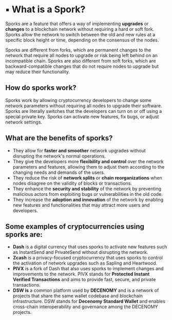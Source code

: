 # ▪ What is a Spork?

Sporks are a feature that offers a way of implementing **upgrades** or **changes** to a blockchain network without requiring a hard or soft fork. Sporks allow the network to switch between the old and new rules at a specific block height or time, depending on the consensus of the nodes.

Sporks are different from forks, which are permanent changes to the network that require all nodes to upgrade or risk being left behind on an incompatible chain. Sporks are also different from soft forks, which are backward-compatible changes that do not require nodes to upgrade but may reduce their functionality.

## How do sporks work?

Sporks work by allowing cryptocurrency developers to change some network parameters without requiring all nodes to upgrade their software. Sporks are literally switches that the developers can turn on or off using a special private key. Sporks can activate new features, fix bugs, or adjust network settings.

## What are the benefits of sporks?

* They allow for **faster and smoother** network upgrades without disrupting the network's normal operations.
* They give the developers more **flexibility and control** over the network parameters and features, allowing them to adjust them according to the changing needs and demands of the users.
* They reduce the risk of **network splits** or **chain reorganizations** when nodes disagree on the validity of blocks or transactions.
* They enhance the **security and stability** of the network by preventing malicious actors from exploiting bugs or vulnerabilities in the old code.
* They increase the **adoption and innovation** of the network by enabling new features and functionalities that may attract more users and developers.

## Some examples of cryptocurrencies using sporks are:

* **Dash** is a digital currency that uses sporks to activate new features such as InstantSend and PrivateSend without disrupting the network.
* **Zcash** is a privacy-focused cryptocurrency that uses sporks to control the activation of network upgrades such as Sapling and Heartwood.
* **PIVX** is a fork of Dash that also uses sporks to implement changes and improvements to the network. PIVX stands for **Protected Instant Verified Transactions** and aims to provide fast, secure, and private transactions.
* **DSW is** a common platform used by **DECENOMY** and is a network of projects that share the same wallet codebase and blockchain infrastructure. DSW stands for **Decenomy Standard Wallet** and enables cross-chain interoperability and governance among the DECENOMY projects.







